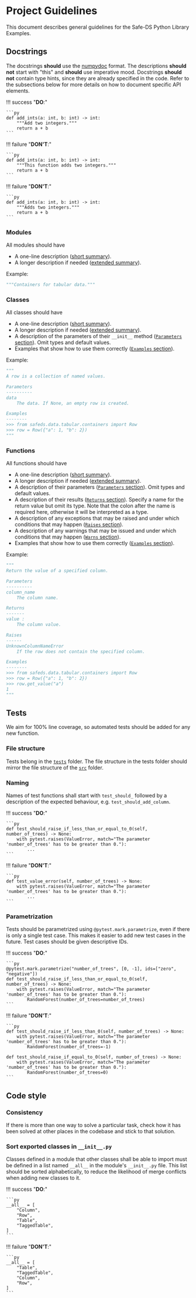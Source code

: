 # Project Guidelines

This document describes general guidelines for the Safe-DS Python Library Examples.

## Docstrings

The docstrings **should** use the [numpydoc](https://numpydoc.readthedocs.io/en/latest/format.html) format. The
descriptions **should not** start with "this" and **should** use imperative mood. Docstrings **should not** contain
type hints, since they are already specified in the code. Refer to the subsections below for more details on how to
document specific API elements.

!!! success "**DO**:"

    ```py
    def add_ints(a: int, b: int) -> int:
        """Add two integers."""
        return a + b
    ```

!!! failure "**DON'T**:"

    ```py
    def add_ints(a: int, b: int) -> int:
        """This function adds two integers."""
        return a + b
    ```

!!! failure "**DON'T**:"

    ```py
    def add_ints(a: int, b: int) -> int:
        """Adds two integers."""
        return a + b
    ```

### Modules

All modules should have

* A one-line description ([short summary][short-summary-section]).
* A longer description if needed ([extended summary][extended-summary-section]).

Example:

```py
"""Containers for tabular data."""
```

### Classes

All classes should have

* A one-line description ([short summary][short-summary-section]).
* A longer description if needed ([extended summary][extended-summary-section]).
* A description of the parameters of their `__init__` method ([`Parameters` section][parameters-section]). Omit types
and default values.
* Examples that show how to use them correctly ([`Examples` section][examples-section]).

Example:

```py
"""
A row is a collection of named values.

Parameters
----------
data
    The data. If None, an empty row is created.

Examples
--------
>>> from safeds.data.tabular.containers import Row
>>> row = Row({"a": 1, "b": 2})
"""
```

### Functions

All functions should have

* A one-line description ([short summary][short-summary-section]).
* A longer description if needed ([extended summary][extended-summary-section]).
* A description of their parameters ([`Parameters` section][parameters-section]). Omit types
  and default values.
* A description of their results ([`Returns` section][returns-section]). Specify a name for the return value but omit
  its type. Note that the colon after the name is required here, otherwise it will be interpreted as a type.
* A description of any exceptions that may be raised and under which conditions that may
  happen ([`Raises` section][raises-section]).
* A description of any warnings that may be issued and under which conditions that may
  happen ([`Warns` section][warns-section]).
* Examples that show how to use them correctly ([`Examples` section][examples-section]).

Example:

```py
"""
Return the value of a specified column.

Parameters
----------
column_name
    The column name.

Returns
-------
value :
    The column value.

Raises
------
UnknownColumnNameError
    If the row does not contain the specified column.

Examples
--------
>>> from safeds.data.tabular.containers import Row
>>> row = Row({"a": 1, "b": 2})
>>> row.get_value("a")
1
"""
```

## Tests

We aim for 100% line coverage, so automated tests should be added for any new function.

### File structure

Tests belong in the [`tests`][tests-folder] folder. The file structure in the tests folder should mirror the file
structure of the [`src`][src-folder] folder.

### Naming

Names of test functions shall start with `test_should_` followed by a description of the expected behaviour,
e.g. `test_should_add_column`.

!!! success "**DO**:"

    ```py
    def test_should_raise_if_less_than_or_equal_to_0(self, number_of_trees) -> None:
        with pytest.raises(ValueError, match="The parameter 'number_of_trees' has to be greater than 0."):
            ...
    ```

!!! failure "**DON'T**:"

    ```py
    def test_value_error(self, number_of_trees) -> None:
        with pytest.raises(ValueError, match="The parameter 'number_of_trees' has to be greater than 0."):
            ...
    ```

### Parametrization

Tests should be parametrized using `@pytest.mark.parametrize`, even if there is only a single test case. This makes it
easier to add new test cases in the future. Test cases should be given descriptive IDs.

!!! success "**DO**:"

    ```py
    @pytest.mark.parametrize("number_of_trees", [0, -1], ids=["zero", "negative"])
    def test_should_raise_if_less_than_or_equal_to_0(self, number_of_trees) -> None:
        with pytest.raises(ValueError, match="The parameter 'number_of_trees' has to be greater than 0."):
            RandomForest(number_of_trees=number_of_trees)
    ```

!!! failure "**DON'T**:"

    ```py
    def test_should_raise_if_less_than_0(self, number_of_trees) -> None:
        with pytest.raises(ValueError, match="The parameter 'number_of_trees' has to be greater than 0."):
            RandomForest(number_of_trees=-1)

    def test_should_raise_if_equal_to_0(self, number_of_trees) -> None:
        with pytest.raises(ValueError, match="The parameter 'number_of_trees' has to be greater than 0."):
            RandomForest(number_of_trees=0)
    ```

## Code style

### Consistency

If there is more than one way to solve a particular task, check how it has been solved at other places in the codebase
and stick to that solution.

### Sort exported classes in `__init__.py`

Classes defined in a module that other classes shall be able to import must be defined in a list named `__all__` in the
module's `__init__.py` file. This list should be sorted alphabetically, to reduce the likelihood of merge conflicts when
adding new classes to it.

!!! success "**DO**:"

    ```py
    __all__ = [
        "Column",
        "Row",
        "Table",
        "TaggedTable",
    ]
    ```

!!! failure "**DON'T**:"

    ```py
    __all__ = [
        "Table",
        "TaggedTable",
        "Column",
        "Row",
    ]
    ```

[src-folder]: https://github.com/Safe-DS/Library-Examples/tree/main/src
[tests-folder]: https://github.com/Safe-DS/Library-Examples/tree/main/tests
[short-summary-section]: https://numpydoc.readthedocs.io/en/latest/format.html#short-summary
[extended-summary-section]: https://numpydoc.readthedocs.io/en/latest/format.html#extended-summary
[parameters-section]: https://numpydoc.readthedocs.io/en/latest/format.html#parameters
[returns-section]: https://numpydoc.readthedocs.io/en/latest/format.html#returns
[raises-section]: https://numpydoc.readthedocs.io/en/latest/format.html#raises
[warns-section]: https://numpydoc.readthedocs.io/en/latest/format.html#warns
[examples-section]: https://numpydoc.readthedocs.io/en/latest/format.html#examples
